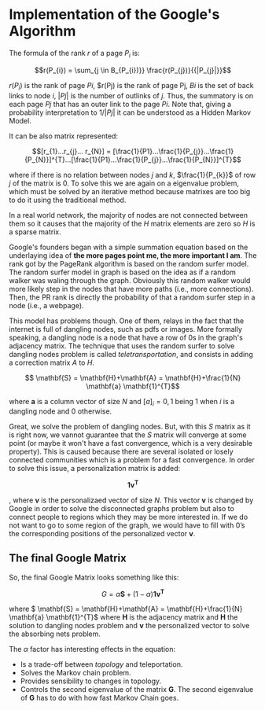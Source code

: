 # Implementation of the Google's Algorithm

The formula of the rank $r$ of a page $P_{i}$ is:

$$r(P_{i}) = \sum_{j \in B_{P_{i})}} \frac{r(P_{j})}{{|P_{j}|}}$$

$r(P_{i})$ is the rank of page $Pi$, $r(Pj) is the rank of page Pj, $Bi$ is the set of back links to node $i$, $|Pj|$ is the number of outlinks of $j$. Thus, the summatory is on each page $Pj$ that has an outer link to the page $Pi$. Note that, giving a probability interpretation to $1/|Pj|$ it can be understood as a Hidden Markov Model.

It can be also matrix represented:

$$[r_{1}...r_{j}... r_{N}] = [\frac{1}{P1}...\frac{1}{P_{j}}...\frac{1}{P_{N}}]^{T}...[\frac{1}{P1}...\frac{1}{P_{j}}...\frac{1}{P_{N}}]^{T}$$

where if there is no relation between nodes $j$ and $k$, $\frac{1}{P_{k}}$ of row $j$ of the matrix is 0. To solve this we are again on a eigenvalue problem, which must be solved by an iterative method because matrixes are too big to do it using the traditional method.

In a real world network, the majority of nodes are not connected between them so it causes that the majority of the $H$ matrix elements are zero so $H$ is a sparse matrix.

Google's founders began with a simple summation equation based on the underlaying idea of **the more pages point me, the more important I am**. The rank got by the PageRank algorithm is based on the random surfer model. The random surfer model in graph is based on the idea as if a random walker was waling through the graph. Obviously this random walker would more likely step in the nodes that have more paths (i.e., more connections). Then, the PR rank is directly the probability of that a random surfer step in a node (i.e., a webpage).

This model has problems though. One of them, relays in the fact that the internet is full of dangling nodes, such as pdfs or images. More formally speaking, a dangling node is a node that have a row of $0$s in the graph's adjacency matrix. The technique that uses the random surfer to solve dangling nodes problem is called _teletransportation_, and consists in adding a correction matrix $A$ to $H$.

$$ \mathbf{S} = \mathbf{H}+\mathbf{A} = \mathbf{H}+\frac{1}{N} \mathbf{a} \mathbf{1}^{T}$$

where $\mathbf{a}$ is a column vector of size $N$ and $[a]_{i}={0,1}$ being $1$ when $i$ is a dangling node and $0$ otherwise.

Great, we solve the problem of dangling nodes. But, with this $S$ matrix as it is right now, we vannot guarantee that the $S$ matrix will converge at some point (or maybe it won't have a fast convergence, which is a very desirable property). This is caused because there are several isolated or losely connected communities which is a problem for a fast convergence. In order to solve this issue, a personalization matrix is added:

$$\mathbf{1}\mathbf{v^{T}}$$

, where $\mathbf{v}$ is the personalizaed vector of size $N$. This vector $\mathbf{v}$ is changed by Google in order to solve the disconnected graphs problem but also to connect people to regions which they may be more interested in. If we do not want to go to some region of the graph, we would have to fill with $0$’s the corresponding positions of the personalized vector $\mathbf{v}$.

## The final Google Matrix

So, the final Google Matrix looks something like this:

$$G = \alpha \mathbf{S} + (1-\alpha)\mathbf{1}\mathbf{v^{T}}$$

where $ \mathbf{S} = \mathbf{H}+\mathbf{A} = \mathbf{H}+\frac{1}{N} \mathbf{a} \mathbf{1}^{T}$ where $\mathbf{H}$ is the adjacency matrix and $\mathbf{H}$ the solution to dangling nodes problem and $\mathbf{v}$ the personalized vector to solve the absorbing nets problem. 

The $\alpha$ factor has interesting effects in the equation:

* Is a trade-off between _topology_ and teleportation.
* Solves the Markov chain problem.
* Provides sensibility to changes in topology.
* Controls the second eigenvalue of the matrix $\mathbf{G}$. The second eigenvalue of $\mathbf{G}$ has to do with how fast Markov Chain goes.